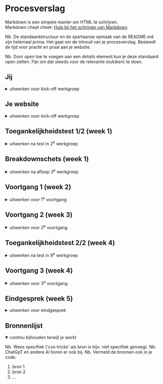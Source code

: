 # Procesverslag
Markdown is een simpele manier om HTML te schrijven.  
Markdown cheat cheet: [Hulp bij het schrijven van Markdown](https://github.com/adam-p/markdown-here/wiki/Markdown-Cheatsheet).

Nb. De standaardstructuur en de spartaanse opmaak van de README.md zijn helemaal prima. Het gaat om de inhoud van je procesverslag. Besteedt de tijd voor pracht en praal aan je website.

Nb. Door *open* toe te voegen aan een *details* element kun je deze standaard open zetten. Fijn om dat steeds voor de relevante stuk(ken) te doen.





## Jij

<details>
  <summary>uitwerken voor kick-off werkgroep</summary>

  ### Auteur:
  Robin Elseman 😎

  #### Je startniveau:
  Rood

  #### Je focus:
  Responsive & surface plane
 
</details>





## Je website

<details>
  <summary>uitwerken voor kick-off werkgroep</summary>

  ### Je opdracht:
  [Stussy's website link](https://eu.stussy.com/)

  #### Screenshot(s) van de eerste pagina (small screen): 
  Homepage<br>
  <img src="readme-images/image-one.png" width="375px" alt="Homepage van stussy.com">

---

  #### Screenshot(s) van de tweede pagina (small screen):
  Productpagina<br>
  <img src="readme-images/image-two.png" width="375px" alt="Productpagina van stussy.com">

</details>



## Toegankelijkheidstest 1/2 (week 1)

<details>
  <summary>uitwerken na test in 2<sup>e</sup> werkgroep</summary>

  ### Bevindingen
  Lijst met je bevindingen die in de test naar voren kwamen:
  <ul>
  <li>De headings hebben een logische volgorde. Dit is dus een positief iets om niet te veranderen in de nieuwe verbeterde versie van deze site.</li>
  <li>Accessibility wordt pas laat verteld, dit kan anders. Wat mij betreft is de site opzichzelf al accessible en hoeven er hier geen settings voor worden aangepast. Sowieso moet hier eerst aandacht aan worden gevestigd zodat de gebruiker hier gelijk gebruik van kan maken als dat nodig is.</li>
  <li>Links hebben een goede beschrijving over de bestemming. Dit is dus een positieve eigenschap van de website waar niet veel aan hoeft worden veranderd.</li>
  <li>Voor screenreaders is het onduidelijk dat er onder shop meerdere subcategoriëen zijn. Hetzeflde geldt voor customer service. Dit is voor mensen die deze optie gebruiken extreem onhandig. Hier moet een duidelijk onderscheid in komen.</li>
  <li>Focus punten op de site kan worden verbeterd. Als er door de website wordt genavigeerd is het vaak lastig tot niet duidelijk waar de focus ligt. Hier is dus ruimte voor verbetering.</li>
  <li>De website werkt op alle oriëntaties. Dit is ook een positieve eigenschap van een goede responsive website.</li>
  <li>Horizontale scrolls worden niet gebruikt. Dit wil ik graag zo houden, omdat dit vaak niet heel accessible is.</li>
  <li>Buttons kunnen misschien iets groter, voor mensen met motorische beperkingen. Dat is iets waar ik aandacht aan ga besteden op de nieuwe verbeterde website.</li>
  <li>Scroll ruimte is voldoende aanwezig.</li>
  <li>Alt teksten zijn niet voldoende. Hier zal ik dus ook veel meer aandacht aan geven. Voor mensen die afhankelijk zijn van deze altteksten is het zeer hinderlijk om dit niet goed te benutten.</li>
            
  </ul>
  <img src="readme-images/cl1.jpg" width="375px" alt="Checklist accessibility page 1">
  <img src="readme-images/cl2.jpg" width="375px" alt="Checklist accessibility page 2">
  <img src="readme-images/cl3.jpg" width="375px" alt="Checklist accessibility page 3">
  <img src="readme-images/cl4.jpg" width="375px" alt="Checklist accessibility page 4">
  <img src="readme-images/cl5.jpg" width="375px" alt="Checklist accessibility page 5">
</details>



## Breakdownschets (week 1)

<details>
  <summary>uitwerken na afloop 3<sup>e</sup> werkgroep</summary>

  ### de hele pagina: 
  <img src="readme-images/bds1.jpg" width="375px" alt="breakdown van de hele pagina">

  ### dynamisch deel (bijv menu): 
  <img src="readme-images/bds2.jpg" width="375px" alt="breakdown van een dynamisch deel">

</details>





## Voortgang 1 (week 2)

<details>
  <summary>uitwerken voor 1<sup>e</sup> voortgang</summary>

  ### Stand van zaken
  Deze week heb ik een paar momentjes gehad waar ik helemaal kriegel werd van de code. Eigenlijk ben ik de hele week bezig geweest met het maken van de navigatie en footer. Tussendoor heb ik ook aan de main van index.html gewerkt als afleiding van de header en footer.

  Ik ben blij dat ik met behulp van de docent tot de responsive afbeelding ben gekomen. Deze schaalt nu automatisch mee met de viewport van de browser.

  De custom properties laat ik voor nu nog even achterwegen en zal ik later toevoegen. Eerst vind ik het belangrijk om de basis van de HTML goed te krijgen. Samen met losse CSS werkt het uiteindelijk al een aardig stuk, maar ik heb wel een aantal keren de structuur van mijn HTML moeten aanpassen.

  ### Meeting met studentassistent
  Positieve feedback:

  De HTML van de website zag er goed en netjes uit, daar was ze tevreden over.
  - Toch moet ik wel focussen op de structuur...
    - Dit is belangrijk voor de screenreader en tab volgorde.
    - Daarnaast ook voor het begrijpen en aanpassen en stijlen van de elementen.

  Verbeter feedback:

  In de CSS was er nog ruimte voor verbetering.
  - De volgende verbeterpunten heeft ze toen benoemd...
    - Vergeet niet om gebruik te maken van de custom properties in CSS. Ik heb er toen bewust voor gekozen om deze later in te voegen omdat mij dit handiger en overzichtelijk leek.
    - Daarnaast kreeg ik ook te horen dat er nog verbetering mogelijk was bij de alt teksten van img's bijvoorbeeld. Ik ben het eens dat deze in het eindproduct moeten komen. Dit heb ik alleen in week 1 nog niet geregeld. Eerst lag mijn focus bij het werkend maken van de website.

  Vragen:
  
  Ik heb tijdens het gesprek met de studentassistent ook verschillende vragen kunnen stellen.
  - Deze vragen gingen over...
    - Het correct indelen van de HTML en de daarbij horende nav, header en main elementen. Ik heb gevraagd waar het het beste is om deze te plaatsen. Samen zijn wij tot de conclusie gekomen dat sommige elementen niet in de nav hoeven omdat deze in dezelfde pagina openen. Hier heb ik het over de shopping cart, search icon en hamburger menu. Deze openen niet in een nieuw tabblad en daarom heb ik deze ook niet in de nav gestopt. De items in het hamburger menu heb ik daarintegen wel in de nav gezet.
</details>





## Voortgang 2 (week 3)

<details>
  <summary>uitwerken voor 2<sup>e</sup> voortgang</summary>

  ### Stand van zaken
  In week 2 heb ik vooral verder gewerkt aan het navigatie gedeelte van de website. Het koste veel tijd om met JavaScript de buttons open te laten "rollen". Ik heb hier met de docent ook nog over gedacht hoe de correcte manier was om dit te doen. Samen kwamen we tot de conclusie dat dit eigenlijk alleen kan met vaste variabelen. Ik heb hier uiteindelijk een andere keuze in gemaakt. De open animatie duurt nu korter dan het sluiten van verschillende tabjes in het hamburger menu. De afweging staat hierin tegenover toekomstige plannen. Er is nu een veel makkelijkere manier om het menu uit te bereiden. Mochten ze besluiten om een extra categorie met bierviltjes of iets dergelijks te maken, is hier nu direct de mogelijkheid toe. Dit had niet gekunt als dit met vaste getallen was geregeld. Dit is dus waarom ik heb gekozen voor deze kant van het verhaal.

  Ik merkte tijdens het programmeren en vooral testen dat het het beste was om als er een tweede menu wordt geopend, de vorige dicht te doen. In het kader van user experience is dit vaak een geprefereerde optie. Het enige was dat, omdat ik toggle states gebruikte voor de classList in JavaScript, dat de peiltjes van de buttons verkeerd konden staan ten opzichte van hun daadwerkelijke status. Daarnaast hield ik nog geen rekening met de aria labels die hierbij komen kijken. 


  ### Agenda voor meeting
  samen met je groepje opstellen

  | student 1      | student 2          | student 3    | student 4        |
  | ---            | ---                | ---          | ---              |
  | dit bespreken  | en dit             | en ik dit    | en dan ik dat    |
  | en dat ook nog | dit als er tijd is | nog een punt | dit wil ik zeker |
  | ...            | ...                | ...          | ...              |


  ### Verslag van meeting
  hier na afloop snel de uitkomsten van de meeting vastleggen

  - punt 1
  - punt 2
  - nog een punt
- ...

</details>





## Toegankelijkheidstest 2/2 (week 4)

<details>
  <summary>uitwerken na test in 9<sup>e</sup> werkgroep</summary>

  ### Bevindingen
  Lijst met je bevindingen die in de test naar voren kwamen (geef ook aan wat er verbeterd is):

</details>





## Voortgang 3 (week 4)

<details>
  <summary>uitwerken voor 3<sup>e</sup> voortgang</summary>

  ### Stand van zaken
  hier dit ging goed & dit was lastig (neem ook screenshots op van delen van je website en code)


  ### Agenda voor meeting
  samen met je groepje opstellen

  | student 1      | student 2          | student 3    | student 4        |
  | ---            | ---                | ---          | ---              |
  | dit bespreken  | en dit             | en ik dit    | en dan ik dat    |
  | en dat ook nog | dit als er tijd is | nog een punt | dit wil ik zeker |
  | ...            | ...                | ...          | ...              |


  ### Verslag van meeting
  hier na afloop snel de uitkomsten van de meeting vastleggen

  - punt 1
  - punt 2
  - nog een punt
  - ...

</details>





## Eindgesprek (week 5)

<details>
  <summary>uitwerken voor eindgesprek</summary>

  ### Je uitkomst - karakteristiek screenshots:
  <img src="readme-images/dummy-plaatje.jpg" width="375px" alt="uitomst opdracht 1">


  ### Dit ging goed/Heb ik geleerd: 
  Korte omschrijving met plaatjes

  <img src="readme-images/dummy-plaatje.jpg" width="375px" alt="top">


  ### Dit was lastig/Is niet gelukt:
  Korte omschrijving met plaatjes

  <img src="readme-images/dummy-plaatje.jpg" width="375px" alt="bummer">
</details>





## Bronnenlijst

<details open>
  <summary>continu bijhouden terwijl je werkt</summary>

  Nb. Wees specifiek ('css-tricks' als bron is bijv. niet specifiek genoeg). 
  Nb. ChatGpT en andere AI horen er ook bij.
  Nb. Vermeld de bronnen ook in je code.

  1. bron 1
  2. bron 2
  3. ...

</details>